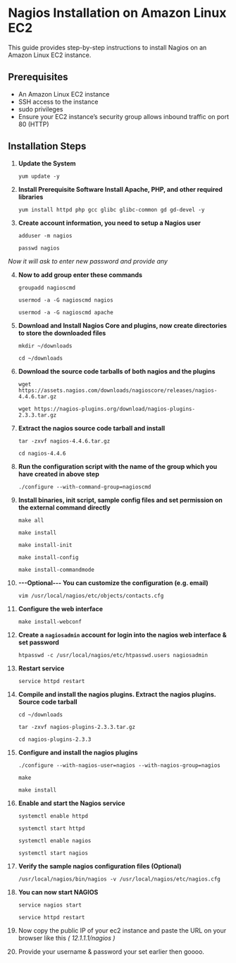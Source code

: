 # Nagios Installation on Amazon Linux EC2 
This guide provides step-by-step instructions to install Nagios on an Amazon Linux EC2 instance.

## Prerequisites

- An Amazon Linux EC2 instance
- SSH access to the instance
- sudo privileges
- Ensure your EC2 instance’s security group allows inbound traffic on port 80 (HTTP)


## Installation Steps

1. **Update the System**
     
    `yum update -y`

2. **Install Prerequisite Software Install Apache, PHP, and other required libraries**

    `yum install httpd php gcc glibc glibc-common gd gd-devel -y`

3. **Create account information, you need to setup a Nagios user**

    `adduser -m nagios`
   
    `passwd nagios`

  *Now it will ask to enter new password and provide any*

 4. **Now to add group enter these commands**

    `groupadd nagioscmd`
   
    `usermod -a -G nagioscmd nagios`
   
    `usermod -a -G nagioscmd apache`

5. **Download and Install Nagios Core and plugins, now create directories to store the downloaded files**
  
    `mkdir ~/downloads`
   
    `cd ~/downloads`   

6. **Download the source code tarballs of both nagios and the plugins**

    `wget https://assets.nagios.com/downloads/nagioscore/releases/nagios-4.4.6.tar.gz`
   
    `wget https://nagios-plugins.org/download/nagios-plugins-2.3.3.tar.gz` 
     
7. **Extract the nagios source code tarball and install**

    `tar -zxvf nagios-4.4.6.tar.gz`
   
    `cd nagios-4.4.6`
   
8. **Run the configuration script with the name of the group which you have created in above step**

    `./configure --with-command-group=nagioscmd`

9. **Install binaries, init script, sample config files and set permission on the external command directly**

    `make all`
   
    `make install`
   
    `make install-init`
   
    `make install-config`
   
    `make install-commandmode`

10. **---Optional--- You can customize the configuration (e.g. email)**

     `vim /usr/local/nagios/etc/objects/contacts.cfg`   

11. **Configure the web interface**

     `make install-webconf`

12. **Create a `nagiosadmin` account for login into the nagios web interface & set password**

     `htpasswd -c /usr/local/nagios/etc/htpasswd.users nagiosadmin`   
   
  
13. **Restart service**

     `service httpd restart`

14. **Compile and install the nagios plugins. Extract the nagios plugins. Source code tarball**

     `cd ~/downloads`

     `tar -zxvf nagios-plugins-2.3.3.tar.gz`
    
     `cd nagios-plugins-2.3.3`    

15. **Configure and install the nagios plugins**

     `./configure --with-nagios-user=nagios --with-nagios-group=nagios`
    
     `make`
    
     `make install`

16. **Enable and start the Nagios service**  
      
     `systemctl enable httpd`
    
     `systemctl start httpd`
    
     `systemctl enable nagios`
    
     `systemctl start nagios`

 17. **Verify the sample nagios configuration files (Optional)**

      `/usr/local/nagios/bin/nagios -v /usr/local/nagios/etc/nagios.cfg`
          
 18. **You can now start NAGIOS**

      `service nagios start`
     
      `service httpd restart`
     
 19. Now copy the public IP of your ec2 instance and paste the URL on your browser like this *( 12.1.1.1/nagios )*

 20. Provide your username & password your set earlier then goooo.    




















